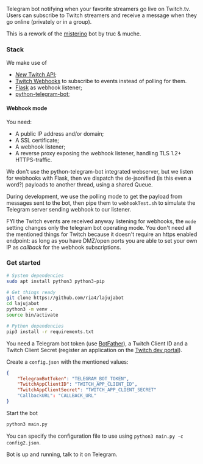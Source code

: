 Telegram bot notifying when your favorite streamers go live on Twitch.tv. Users can subscribe to Twitch streamers and receive a message when they go online (privately or in a group).

This is a rework of the [misterino](https://github.com/zefzefzfzef) bot by truc & muche.

### Stack

We make use of 

- [_New_ Twitch API](https://dev.twitch.tv/docs/api/reference/);
- [Twitch Webhooks](https://dev.twitch.tv/docs/api/webhooks-reference/) to subscribe to events instead of polling for them.
- [Flask](http://flask.pocoo.org/docs/1.0/api/) as webhook listener;
- [python-telegram-bot](https://github.com/python-telegram-bot/python-telegram-bot);

#### Webhook mode

You need:

- A public IP address and/or domain;
- A SSL certificate;
- A webhook listener;
- A reverse proxy exposing the webhook listener, handling TLS 1.2+ HTTPS-traffic.

We don't use the python-telegram-bot integrated webserver, but we listen for webhooks with Flask, then we dispatch the de-jsonified (is this even a word?) payloads to another thread, using a shared Queue.

During development, we use the polling mode to get the payload from messages sent to the bot, then pipe them to `webhookTest.sh` to simulate the Telegram server sending webhook to our listener.

FYI the Twitch events are received anyway listening for webhooks, the `mode` setting changes only the telegram bot operating mode. You don't need all the mentioned things for Twitch because it doesn't require an https enabled endpoint: as long as you have DMZ/open ports you are able to set your own IP as _callback_ for the webhook subscriptions.

### Get started

```bash
# System dependencies
sudo apt install python3 python3-pip

# Get things ready
git clone https://github.com/ria4/lajujabot
cd lajujabot
python3 -m venv .
source bin/activate

# Python dependencies
pip3 install -r requirements.txt
```

You need a Telegram bot token (use [BotFather](https://t.me/BotFather)), a Twitch Client ID and a Twitch Client Secret (register an application on the [Twitch dev portal](https://dev.twitch.tv/dashboard/apps/create)).

Create a `config.json` with the mentioned values:

```json
{
    "TelegramBotToken": "TELEGRAM_BOT_TOKEN",
    "TwitchAppClientID": "TWITCH_APP_CLIENT_ID",
    "TwitchAppClientSecret": "TWITCH_APP_CLIENT_SECRET"
    "CallbackURL": "CALLBACK_URL"
}
```

Start the bot

```bash
python3 main.py
```

You can specify the configuration file to use using `python3 main.py -c config2.json`.

Bot is up and running, talk to it on Telegram.
